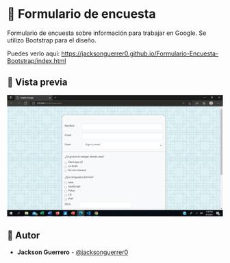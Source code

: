 # 💎 Formulario de encuesta



Formulario de encuesta sobre información para trabajar en Google. Se utilizo Bootstrap para el diseño.


Puedes verlo aquí: https://jacksonguerrer0.github.io/Formulario-Encuesta-Bootstrap/index.html


## 👀  Vista previa
![Míralo](img/pc.png)

## 🌟 Autor

* **Jackson Guerrero**  - [@jacksonguerrer0](https://github.com/jacksonguerrer0)

